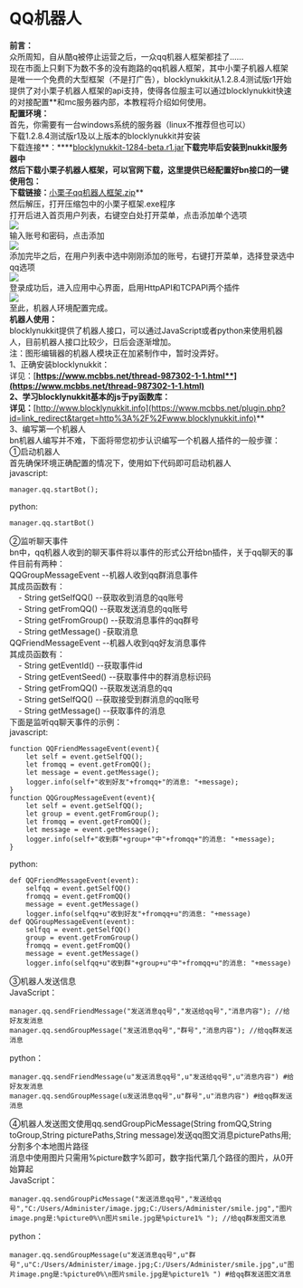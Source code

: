 # QQ机器人  
**前言：**  
众所周知，自从酷q被停止运营之后，一众qq机器人框架都挂了......  
现在市面上只剩下为数不多的没有跑路的qq机器人框架，其中小栗子机器人框架是唯一一个免费的大型框架（不是打广告），blocklynukkit从1.2.8.4测试版r1开始提供了对小栗子机器人框架的api支持，使得各位服主可以通过blocklynukkit快速的对接配置\*\*和mc服务器内部，本教程将介绍如何使用。  
**配置环境：**  
首先，你需要有一台windows系统的服务器（linux不推荐但也可以）  
下载1.2.8.4测试版r1及以上版本的blocklynukkit并安装  
下载连接**：****[blocklynukkit-1284-beta.r1.jar](https://www.mcbbs.net/plugin.php?id=link_redirect&target=https%3A%2F%2Ficesight.lanzous.com%2FigRZDfnf14d)**下载完毕后安装到nukkit服务器中  
然后下载小栗子机器人框架，可以官网下载，这里提供已经配置好bn接口的一键使用包：  
下载链接：**[小栗子qq机器人框架.zip](https://www.mcbbs.net/plugin.php?id=link_redirect&target=https%3A%2F%2Ficesight.lanzous.com%2Fi2gOjfnf8md)**  
然后解压，打开压缩包中的小栗子框架.exe程序  
打开后进入首页用户列表，右键空白处打开菜单，点击添加单个选项  
![](https://attachment.mcbbs.net/forum/202008/15/160711ehkufikoldxix2dm.png)  
输入账号和密码，点击添加  
![](https://attachment.mcbbs.net/forum/202008/15/160738b1wofennc2vn2oe8.png)  
添加完毕之后，在用户列表中选中刚刚添加的账号，右键打开菜单，选择登录选中qq选项  
![](https://attachment.mcbbs.net/forum/202008/15/160858bykt6t5d0dhdijpt.png)  
登录成功后，进入应用中心界面，启用HttpAPI和TCPAPI两个插件  
![](https://attachment.mcbbs.net/forum/202008/15/161116rhz2nfanmugmfah8.png)  
至此，机器人环境配置完成。  
**机器人使用：**  
blocklynukkit提供了机器人接口，可以通过JavaScript或者python来使用机器人，目前机器人接口比较少，日后会逐渐增加。  
注：图形编辑器的机器人模块正在加紧制作中，暂时没弄好。  
1、正确安装blocklynukkit：  
详见：[**https://www.mcbbs.net/thread-987302-1-1.html**](https://www.mcbbs.net/thread-987302-1-1.html)  
2、学习blocklynukkit基本的js于py函数库：  
详见：**[http://www.blocklynukkit.info](https://www.mcbbs.net/plugin.php?id=link_redirect&target=http%3A%2F%2Fwww.blocklynukkit.info)**  
3、编写第一个机器人  
bn机器人编写并不难，下面将带您初步认识编写一个机器人插件的一般步骤：  
①启动机器人  
首先确保环境正确配置的情况下，使用如下代码即可启动机器人  
javascript:  
```  
manager.qq.startBot();  
```  
python:  
```  
manager.qq.startBot()  
```  
②监听聊天事件  
bn中，qq机器人收到的聊天事件将以事件的形式公开给bn插件，关于qq聊天的事件目前有两种：  
QQGroupMessageEvent --机器人收到qq群消息事件  
其成员函数有：  
    - String getSelfQQ() --获取收到消息的qq账号  
    - String getFromQQ() --获取发送消息的qq账号  
    - String getFromGroup() --获取消息事件的qq群号  
    - String getMessage() -获取消息  
QQFriendMessageEvent --机器人收到qq好友消息事件  
其成员函数有：  
    - String getEventId() --获取事件id  
    - String getEventSeed() --获取事件中的群消息标识码  
    - String getFromQQ() --获取发送消息的qq  
    - String getSelfQQ() --获取接受到群消息的qq账号  
    - String getMessage() --获取事件的消息  
下面是监听qq聊天事件的示例：  
javascript:  
```  
function QQFriendMessageEvent(event){  
    let self = event.getSelfQQ();  
    let fromqq = event.getFromQQ();  
    let message = event.getMessage();  
    logger.info(self+"收到好友"+fromqq+"的消息: "+message);  
}  
function QQGroupMessageEvent(event){  
    let self = event.getSelfQQ();  
    let group = event.getFromGroup();  
    let fromqq = event.getFromQQ();  
    let message = event.getMessage();  
    logger.info(self+"收到群"+group+"中"+fromqq+"的消息: "+message);  
}  
```  
python:  
```  
def QQFriendMessageEvent(event):  
    selfqq = event.getSelfQQ()  
    fromqq = event.getFromQQ()  
    message = event.getMessage()  
    logger.info(selfqq+u"收到好友"+fromqq+u"的消息: "+message)  
def QQGroupMessageEvent(event):  
    selfqq = event.getSelfQQ()  
    group = event.getFromGroup()  
    fromqq = event.getFromQQ()  
    message = event.getMessage()  
    logger.info(selfqq+u"收到群"+group+u"中"+fromqq+u"的消息: "+message)  
```  
③机器人发送信息  
JavaScript：  
```  
manager.qq.sendFriendMessage("发送消息qq号","发送给qq号","消息内容"); //给好友发消息  
manager.qq.sendGroupMessage("发送消息qq号","群号","消息内容"); //给qq群发送消息  
```  
python：  
```  
manager.qq.sendFriendMessage(u"发送消息qq号",u"发送给qq号",u"消息内容") #给好友发消息  
manager.qq.sendGroupMessage(u发送消息qq号",u"群号",u"消息内容") #给qq群发送消息  
```  
④机器人发送图文使用qq.sendGroupPicMessage(String fromQQ,String toGroup,String picturePaths,String message)发送qq图文消息picturePaths用;分割多个本地图片路径  
消息中使用图片只需用%picture数字%即可，数字指代第几个路径的图片，从0开始算起  
JavaScript：  
```  
manager.qq.sendGroupPicMessage("发送消息qq号","发送给qq号","C:/Users/Administer/image.jpg;C:/Users/Administer/smile.jpg","图片image.png是:%picture0%\n图片smile.jpg是%picture1% "); //给qq群发图文消息  
```  
python：  
```  
manager.qq.sendGroupMessage(u"发送消息qq号",u"群号",u"C:/Users/Administer/image.jpg;C:/Users/Administer/smile.jpg",u"图片image.png是:%picture0%\n图片smile.jpg是%picture1% ") #给qq群发送图文消息  
```